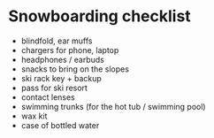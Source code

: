 # Snowboarding checklist

* blindfold, ear muffs
* chargers for phone, laptop
* headphones / earbuds
* snacks to bring on the slopes
* ski rack key + backup
* pass for ski resort
* contact lenses
* swimming trunks (for the hot tub / swimming pool)
* wax kit
* case of bottled water
